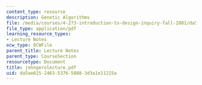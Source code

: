 ```yaml
---
content_type: resource
description: Genetic Algorithms
file: /media/courses/4-273-introduction-to-design-inquiry-fall-2001/da5ae6152463537658883d3a1e11215a_johngerolecture.pdf
file_type: application/pdf
learning_resource_types:
- Lecture Notes
ocw_type: OCWFile
parent_title: Lecture Notes
parent_type: CourseSection
resourcetype: Document
title: johngerolecture.pdf
uid: da5ae615-2463-5376-5888-3d3a1e11215a
---
```

